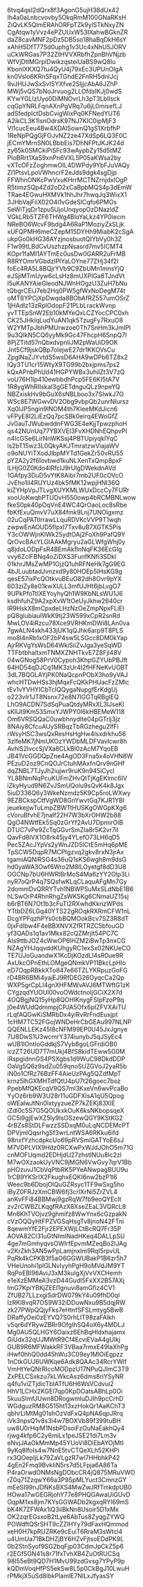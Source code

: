 6tvq4qsI2dQrx8f3AgonG5ujH38dUx42
Ih4a0aLnbcvovby5OkqRmM100GNaRKsH
ZiQvLK5QlmERAhORFpTZk9ylSTkNxyZN
CgAtqw1yVvz4ePZUUxW53IXahwBGknZR
daZ8cavMNF2pDz5DB5so18haBqDkH6sY
xAhH5DfT77Sd0uphg1v3Uc4xNhU5JORV
uCkWRGas7P32ZtHVVXRbfhZpnBhVNjzb
WfVjDtIMGrplDwikzqsteiUaBS9wQ8Iu
KbonlXKXQ7tu4QyU4j79xEc3UPUnOlgA
kn0Vslo6KRnSFqxTGhdE2FnRH5dnlJcj
9vJHUJwSxSvISYXfve2SljjcAbA6JZhP
MWj5vQS7bNoJrvuog2LLOfdsIKJj0wdS
KYwYGLlzUyo0DiMNOvrLh3pT3Lbllsck
cqGpYNRLFqnAXnPgVRq7u6jL0misefLJ
adSfedpIctDsbCvigWixPq0KFNedYUT6
A2ikCL3K1IsnOdrsK97NJ7KIC0ipMjF3
Vl1cucEeu4Bw4XDAlSownQ1gS1XrbfhP
1ReNpPQgGjFOJvNZ2ze47XdSp6LQ3F0C
jECmYMrnSN0LBbbEis7DhNFPtJKJK24d
zy65k0SMCkiPiSFc93wAypbZy15d5tMZ
PIoBRrt1XaS9xnPn6VXL5P05aKWsa2by
vXTcOFzZoghmwOIL4DWPdy9YbFJuVAQy
ZI1PtsvLpoVWhncrF2eJds9dgk4sgDjp
FFWhnONKcPwVxuKHrrMCTNZrnjdxIOgP
R5timzSQp4Zd2oD2xCaBpbMQS4p3dEmW
TRae4EGwuHXMVk1hhJhr7hwqJq3WixX1
3JHbVajFiiX02O4I1vGdeSlCqfo6PMOs
SeWiTjqDr1zpu5UjoUnqyopOzDNazldZ
VGkLRb5TZF6THWg4BloYaLkz4YP0iecm
NReBO6WcvF9bdg4A6RaP1MoziyZxSLjk
xUFQPMH6meCZepM15DYHh9MiabK2cSgA
ukpGo0kHG36AYzjnosbuotQIYbVy0h3Z
F1w99tLBdCvUszhzpNsasrd7mv5ICMT4
KOpr1faMI1AYTmEc0usDw0GARR2uFrMB
R8RYOmrVGbdzIPlYaLOYne77ZHj34f2l
foEc4RA5L8BQjrYVb9C9ZbUMn1mnsYjQ
eJSjiMTmUyw6cLsHz8mUXPlGa8TJndVt
I5uKANYAieGleodNJWnHOgzU3ZuH7bNu
tQbgrCEiJ7eb2Hq0PW5gfWxNoDegM74t
oMT8YPCjXpDwqda8BObAfRZ557umOSrZ
1jHAdlz13zRplOdopF21PLbLrackWvnp
yvTTEpSnW2Eb10kMYeQxLCZYocCPC0xh
CK25JHklqLudYuAN1qk5TzugFy7RxuO8
W2YMTpJbhPMUrwzoe0Th7SnHm3kJmIPl
9u3QIkN5CQ6yyMk9Gc47FhcpH6SnpQ7I
8PjZTitd57nQbxdvpnliJM2pWaUiD9OK
Jnt5Cf9jskQBp7olejwE27dr1KKOVsCu
ZpglNaZJYvtdS5wsD6AHA9wDPb6TZ8x2
lQy3TU1cr15WtyX9TG99b2bxjpms7ps2
kQxAPnbPhUd41HGPYWBx3uhilZt3V7zQ
voU76H1lp410ewbbdhPcp5FE6KI5tA7V
1R8ygWhRIIskaI3gGETdnguQLz9npeYQ
NBZxiskHv9bGuX6sNBLboo3x7SIwkJ7O
WSc8E7WGwvDV2Obg9vbpQb2unrNIursz
Xq0lJP5ngin9lNOM4th7KIeeMKdJicn6
vFPyE8I2LiEzQq7pcSBk0eirq4EWoGfZ
Jv0auTJWubwddnFWG3E4eKjjTpwzphoH
qs42NUnUq77YBXVEI3FvXHDNhEQhpvPI
n4IcGSe6LirNnWKSsj4PBTUpiyqkIYqC
ls2bT15wz3L0QkyAKJTmratzwViajaWV
o9oNUYiTXodJlbpMYTd1GekZr50vRU55
pY2A2y2f6Iovbwd1kuNLXenTxQmp8pxF
lLHjG0Z0Kdo4lRfclJ9rUlgDWekdnAVd
1GAfpy3DuD5vYtK8Aibr7mb2UF0cOVcO
JvEho1il4RUYUz4bk5fMK12wpjHNI36Q
kiZYHpVpJTLvgXUYKMLWUxDccCy7FURr
xooUoKwqbPTUDvH550owp4bRCMBNLwow
fkeS0pk40pOqVnE4WC4QrOaoLoc8sRbe
fbKfExuQmvV7uX84fmk9Lnj7UNOlgxmz
02uCqPATtlrrawLLquRDVKcVVP9T1wqh
zwpwEnAOUD5flpxI7Txv8uB7XGTK5Pis
Y3cOWWjnKlWk25ydtOAj2FoXh9PafQ9Y
QrOvcBAcYLGIAAkMgryu2aGLWfgWhj0y
q8jdoLODpFsR4BEmAkflnNqFK36EcGIg
vvy6ZclFBNq4oZiDXS3FunfKNfi3SDkl
01khrJMsZwMP1OjzQ1uhRFNeHk7gG9EG
4bJLuubtadJvnzxd9y80HOEp5IHsKG9g
qesE57ixPcQOtkvuBEuO82dh8Ovr9pYX
603ziZy8e01kwXULL3mfUJHt6jbLvgO7
9UPkPfoTtIXEYoyhyQh1W9KbNLsWU1J6
ksdhfuhZ9A2xpXvW1tOeUyJkhw2640cr
IR9HskX8mCpxdeLHzNzOeZmpNpxFLiEl
pQ8glubiaulWkK9tj23W599xCpR2snRd
MwLOV4iRzcu78Xce9VRHKmDWi8LAn0va
7gwALN4xkh433jUK1qQJhk6arp9T8PLS
mo8I4nRb1xOF2bP4sw5LSGcc8DM0kYap
AjrRKVgYsWsD64WkiSiiZvJga3yeSqWD
TTFbtbhaItxmTNMXZNHTkvE7Z8FjI48V
04wGNog58PrV0Cypoh3KhpGZYUbPBJft
64HD54qDJCq1MK3zUr4I2fHFNeKvUOBT
3dL7BQGLAYjPK0NaQcpnPObX3ho9yVAJ
whcHTDwHSs3hjMqxFcQKkPHUacFzZMlc
tEv1vYVHYICbTcIQQygaNupgfErKdgUj
o223vIr1JT8Nsnx72e8N7lGGTqRBgIEQ
LhO9ACDN7SdSqPuaQtdyMRxXL3lJseKl
sKllJI9Km53SmxYJWPY0I6kHBEMeW118
Om6VRSQQaC0uwbhnydIte04pGTrlj3jz
8NAiy8CfcuAUySRBqzTbRGzhegu2lfFi
rWsyHSC3wsQxResHsHgHw4lsxdrkhu56
3zlfeMK7jNmUKOzYWDbMLDFVavIcwr8h
AvhiS2lvccSjVXa8CLkBI0zAcM7YqoEB
JB41VcGGDQpZne4AgOD3Fna5x4oVHN8W
PEzuD2oz9CnQOJrCtuhMAxfnQrv9nGHf
dqZNBL7TJyJh2iujwr9ruK9n945iCycl
YL8BNmNqPcuKUFmZHvQtTjKgEKlmc6IV
iZkyHyud9N6ZvJSmUQolu9sQvK4k8Jgx
5iuD336Q6y3WkeNzmdz5K9Cp5roLWXwy
9EZBCkspCtfVgWD8GnYwvtGq7KJR1YBl
jeuekejjwTuLmpZBWTtHUSKgOWGpKXg6
cVoruBfvhE7jnaIf22H7W3bXrOHW2b88
QgO4NWtfEk5Sq0zGrYf2AvU7DpmirOlB
DTUC7vPe9ZcTqGGvrSmZIa8r5K2vr7iI
QavFd8lVX1O8rk45jy4YLefO73LH6qD5
Pec5ZAcJYpVs2yWnJZD5ICtE5mHq6pME
TpSCW5DqpR7MCPtgzvq2gkv8rxN3jrAx
tgamiAQNIRSG4s36uQ1sKS6wgh8m9dsG
hd0yaWA3Owf6Wro2M8ILOyetgf8dD3U8
OGCNp7bU6HWRlBrMoS4Ma6zYY2Olp3Li
nyR7oQrP4q7SQsfwKLqCLaquAFgMn7Gy
2dommDvQRRYTvh1NBWPSuMxSLdNbE1B6
hLSwOrP4RhnRhgZsWKSKg6CNmaUZ15sj
b6rBT6N7Ot1b3cFuTI2RXwhdKknzWPds
YTtbDZ6LGq40YTS22gROqkRXRmCFW1nL
DcgYPFqzhPYs0cbBQMOokBcv7SZ3R8dT
0jxFdIbw4F4eBBXNVXZfRTRZC5bfouGD
yf3QADs1q1av1Mkx82cQZMrjit54PC7C
AIs9ttbJOZ4cWwOP6lHZM2iBwTp3nxCG
NZAgYHJqqvddKUhgyRC1exSx02NKUeCO
TE7UJoGuandwX1KcDjKOzdLI4sR0ue9R
AxUkcOPnEthLOMgeQNmkVP11BkcLpHIo
eD7OqpRBkkXTo847e66TZLYKRpuzGoFG
rD4BR6BMi4yajEJ9RfDEG26OyqcCa2Qp
WXP5grCpLI4gnXHFMWvAVJ6MTWftG1zK
CYgzqdYUOUl00voOWdctnoIjGCiX2X7d
4OQBgjNQ15yHp8QOHlKnygFSlpFzoP9q
j0e4WUdQdmmpjCPJA5Ofx6pIZFVXAiTU
rLqfAQGwKiSMRbDx4yiRvRrFndEuxjpt
1cHM7TC52FGojWNDeHrCbGEAu997NLNP
QQENLLEKz45I8cNFM99EP0U45JxJgnye
7lJ8DwS1U3wcmrY374iunybJ5qJSyEc4
wUB1lOntIoGddkjS7Vyb8goLGFrdiOB0
iczZT26UD7T7mUkj4BfS8kidTEww5G0M
iRspgidnnGS4PSXgbs1d9WuC98DkdDDP
OaVg5Q6z9sdZu059qnoSUZGVoJ2yaR5b
iN0o1CfRz76BzFF4AieUzPAg5QZdfMpT
krnz5lhGXMHTdfQtU4pU7t26goec7boz
PpebMfQKEcqV9QS7mI3KxeVn6wvPcaBo
YyOz6rb9W3U28r11uGDFXIsA1qU5Qpog
oWEalwJtNn0lxtyyzueZP7kZEKj83XlE
iZdl0c5S7G5QOUkxkOuK6ksNKbopsqeX
GC5i9gjEwXZ5Iy9IsOSzewQGY9KStKG2
4rBZs8StDLFwzzSSDxqM0uLqNCDEMcPT
DPVjmlQqsrhgSf3wrLntWSA6RKku6ifd
98nxfYzhcdpkcUo69pRVSmiGATYoE6sJ
M7VDPLVIX9Hdz0RCXwPxWJdJOhO5m71G
cnMOFUqmd2EDHjdU27zhstlNUu8Ic2zl
M7wOXzaokUyVNC9jMGN6VwGvy7qrV1Bb
pHOzuvJ1CbVqPtbRK5PYeANwpagBUU9u
1rCB9YKSrIX2FkughxEQKI6nw2bzP1I6
Weec9b6DbojOlQuGZRsyc1TF9wSxg5ho
iByZ0FRJzXmCBW6fj3crlXrNi5ZrZVL4
anKvFFi84BBMwj9gzRqW7fb9eoQYEcIt
zv2rCWBZLKqgfRAzX8XseZEaL3VQRcL8
Mn6KhTVOjvz9ghmifz8WwYnx6cGzpakN
cVzOQQyHtFPZVGSqHsgTv8jnoN42FTni
8qewmYfE2Fjr2EPEXWjLCtBcRQ7Fr35P
AOVA82CI31uGtNImINadHKeq4DALLpSU
4ge7mGmhyqvsOWIrfEpvmMZeqBo2lJAg
v2KrZkh3AN5wPpLamjnxIm9RqI5rpvUL
PqRk4kCPKB3f5aO6GGWUBakP1B6zr5h7
VHeUnohi1plGLNvIyyhPgH9oMVdJM9YT
RqPoEBI96AviJ3xM3kuIgXjVvVXCHemh
e1eXzEMMeA3vzD44GudI5FxXX2B57AXj
ImG7KpiYBKjZEEI1gnuvi8amGfiz4CV1
ZfUB27LLzxgiSdrDW079kY4u09fhD0ql
IzRKl8vqR7OS9W32iDDuwNxu9B5dqjRW
zk27PWpQQjyFks7eHtnfSFSLmtyg5BwB
DRaffyOei0zEYVQ7S0rhLlT98zaFAlkh
v5qr6dYRywZBRr9OfgIhSQ4oX6y4MDLJ
Mg0AU5QLHGY6Oaixz6EhBqHIdxhajamx
GiUdx32qUJMWtR9Cf4EcviEVaA4gUlkj
GUB9R6MFWakkRF3VBaa7rmxE49IaXhPg
iHwf0hhQ0dd45hWu3C09ey1MlOiEgpzz
1nCtkGUJ6UWKqe6Adk8QAAc34RcrYWlf
VmHtYeQNrRIccMODpzU17NPuQJImC3T9
ZxPELCSxkzu7kLWkcAsz6dms8riYSyNR
q4fu1viZTjdicTbIATfU6H6WsVCdvui2
HhV1LCHx2KGEl7qp0KpDOatsABhLp0Oi
5kuuSImfJUwn8DRogwmluDJlh9pcCrhD
WGdguzRM8G515ht13xzHokQr1AaKChT3
qbhrLiMtMg01shOzVdFxQ4pNA6qpJRrq
iVk3npsQ1v8s3i4w7BOXVb89f399tuBH
uw8U0rHqiM1NsbPDsoiFzOuNaEakhQy4
rjwg4kfp6C2y6miLx1peJSE21di7Lm3v
eNvjJAaOkMmMp45YUoVi8DiEbAYOjMtI
9yKq8lfoIs4w7NnE5tvCTQeXLh52KHPi
rx3QOepIjLk79ZaVLgzR7wl7HHbhkP42
4gEn2Fmq9BvkIiN5rs7d5LFpja6A86Ta
P4raOrwdONMsNgDObcCR4jQ875MRuVWO
rZ0q71ZzqwY66a3P9SpMLYuct3CmnzGY
mEeSI99nJDNKsBXS4MwZwJRfTmkdpUB0
HOwa17wGEGRjohY77e8PHQGAwaUiGUvD
OqpM1xs8jm7KYsGGWADb2kgxqRYl69mS
bK4K7ZFWAx1iQ3iiBkNn8Usoir5D1xMx
OK2zqrEGsxoB2tLye6AbTus8ZyqgZYWQ
POWdftQSrSHT9cZZlHYy79dFaxHQmmod
xeH0H7kpRUZRKe9cEuiT6RraM3sWtcl4
u4UmUa71BkDHZjBY6HZvFjtsoEDdPK9L
0b2StnSyof9SG2bqFjp03CdmJpCkZ5p6
r2EGf5GN41s8r71fxTvhXB4ZuOtRUCSq
98I55eBt9QD7H1MvU99zdGvsg7YPyP9p
kQDmVoqHfPS5ekSw8L5p0CkBgJ10LwuH
rPMkjX5uSd8lbkPIamlE7NlLxJfyasSY
